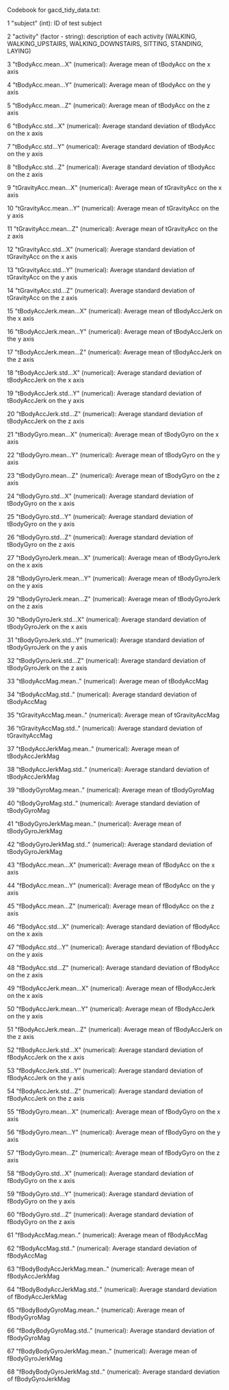 Codebook for gacd_tidy_data.txt:

1 "subject" (int): ID of test subject

2 "activity" (factor - string): description of each activity (WALKING, WALKING_UPSTAIRS, WALKING_DOWNSTAIRS, SITTING, STANDING, LAYING)

3 "tBodyAcc.mean...X" (numerical): Average mean of tBodyAcc on the x axis

4 "tBodyAcc.mean...Y" (numerical): Average mean of tBodyAcc on the y axis

5 "tBodyAcc.mean...Z" (numerical): Average mean of tBodyAcc on the z axis

6 "tBodyAcc.std...X" (numerical): Average standard deviation of tBodyAcc on the x axis

7 "tBodyAcc.std...Y" (numerical): Average standard deviation of tBodyAcc on the y axis

8 "tBodyAcc.std...Z" (numerical): Average standard deviation of tBodyAcc on the z axis

9 "tGravityAcc.mean...X" (numerical): Average mean of tGravityAcc on the x axis

10 "tGravityAcc.mean...Y" (numerical): Average mean of tGravityAcc on the y axis

11 "tGravityAcc.mean...Z" (numerical): Average mean of tGravityAcc on the z axis

12 "tGravityAcc.std...X" (numerical): Average standard deviation of tGravityAcc on the x axis

13 "tGravityAcc.std...Y" (numerical): Average standard deviation of tGravityAcc on the y axis

14 "tGravityAcc.std...Z" (numerical): Average standard deviation of tGravityAcc on the z axis

15 "tBodyAccJerk.mean...X" (numerical): Average mean of tBodyAccJerk on the x axis

16 "tBodyAccJerk.mean...Y" (numerical): Average mean of tBodyAccJerk on the y axis

17 "tBodyAccJerk.mean...Z" (numerical): Average mean of tBodyAccJerk on the z axis

18 "tBodyAccJerk.std...X" (numerical): Average standard deviation of tBodyAccJerk on the x axis

19 "tBodyAccJerk.std...Y" (numerical): Average standard deviation of tBodyAccJerk on the y axis

20 "tBodyAccJerk.std...Z" (numerical): Average standard deviation of tBodyAccJerk on the z axis

21 "tBodyGyro.mean...X" (numerical): Average mean of tBodyGyro on the x axis

22 "tBodyGyro.mean...Y" (numerical): Average mean of tBodyGyro on the y axis

23 "tBodyGyro.mean...Z" (numerical): Average mean of tBodyGyro on the z axis

24 "tBodyGyro.std...X" (numerical): Average standard deviation of tBodyGyro on the x axis

25 "tBodyGyro.std...Y" (numerical): Average standard deviation of tBodyGyro on the y axis

26 "tBodyGyro.std...Z" (numerical): Average standard deviation of tBodyGyro on the z axis

27 "tBodyGyroJerk.mean...X" (numerical): Average mean of tBodyGyroJerk on the x axis

28 "tBodyGyroJerk.mean...Y" (numerical): Average mean of tBodyGyroJerk on the y axis

29 "tBodyGyroJerk.mean...Z" (numerical): Average mean of tBodyGyroJerk on the z axis

30 "tBodyGyroJerk.std...X" (numerical): Average standard deviation of tBodyGyroJerk on the x axis

31 "tBodyGyroJerk.std...Y" (numerical): Average standard deviation of tBodyGyroJerk on the y axis

32 "tBodyGyroJerk.std...Z" (numerical): Average standard deviation of tBodyGyroJerk on the z axis

33 "tBodyAccMag.mean.." (numerical): Average mean of tBodyAccMag

34 "tBodyAccMag.std.." (numerical): Average standard deviation of tBodyAccMag

35 "tGravityAccMag.mean.." (numerical): Average mean of tGravityAccMag

36 "tGravityAccMag.std.." (numerical): Average standard deviation of tGravityAccMag

37 "tBodyAccJerkMag.mean.." (numerical): Average mean of tBodyAccJerkMag

38 "tBodyAccJerkMag.std.." (numerical): Average standard deviation of tBodyAccJerkMag

39 "tBodyGyroMag.mean.." (numerical): Average mean of tBodyGyroMag

40 "tBodyGyroMag.std.." (numerical): Average standard deviation of tBodyGyroMag

41 "tBodyGyroJerkMag.mean.." (numerical): Average mean of tBodyGyroJerkMag

42 "tBodyGyroJerkMag.std.." (numerical): Average standard deviation of tBodyGyroJerkMag

43 "fBodyAcc.mean...X" (numerical): Average mean of fBodyAcc on the x axis

44 "fBodyAcc.mean...Y" (numerical): Average mean of fBodyAcc on the y axis

45 "fBodyAcc.mean...Z" (numerical): Average mean of fBodyAcc on the z axis

46 "fBodyAcc.std...X" (numerical): Average standard deviation of fBodyAcc on the x axis

47 "fBodyAcc.std...Y" (numerical): Average standard deviation of fBodyAcc on the y axis

48 "fBodyAcc.std...Z" (numerical): Average standard deviation of fBodyAcc on the z axis

49 "fBodyAccJerk.mean...X" (numerical): Average mean of fBodyAccJerk on the x axis

50 "fBodyAccJerk.mean...Y" (numerical): Average mean of fBodyAccJerk on the y axis

51 "fBodyAccJerk.mean...Z" (numerical): Average mean of fBodyAccJerk on the z axis

52 "fBodyAccJerk.std...X" (numerical): Average standard deviation of fBodyAccJerk on the x axis

53 "fBodyAccJerk.std...Y" (numerical): Average standard deviation of fBodyAccJerk on the y axis

54 "fBodyAccJerk.std...Z" (numerical): Average standard deviation of fBodyAccJerk on the z axis

55 "fBodyGyro.mean...X" (numerical): Average mean of fBodyGyro on the x axis

56 "fBodyGyro.mean...Y" (numerical): Average mean of fBodyGyro on the y axis

57 "fBodyGyro.mean...Z" (numerical): Average mean of fBodyGyro on the z axis

58 "fBodyGyro.std...X" (numerical): Average standard deviation of fBodyGyro on the x axis

59 "fBodyGyro.std...Y" (numerical): Average standard deviation of fBodyGyro on the y axis

60 "fBodyGyro.std...Z" (numerical): Average standard deviation of fBodyGyro on the z axis

61 "fBodyAccMag.mean.." (numerical): Average mean of fBodyAccMag

62 "fBodyAccMag.std.." (numerical): Average standard deviation of fBodyAccMag

63 "fBodyBodyAccJerkMag.mean.." (numerical): Average mean of fBodyAccJerkMag

64 "fBodyBodyAccJerkMag.std.." (numerical): Average standard deviation of fBodyAccJerkMag

65 "fBodyBodyGyroMag.mean.." (numerical): Average mean of fBodyGyroMag

66 "fBodyBodyGyroMag.std.." (numerical): Average standard deviation of fBodyGyroMag

67 "fBodyBodyGyroJerkMag.mean.." (numerical): Average mean of fBodyGyroJerkMag

68 "fBodyBodyGyroJerkMag.std.." (numerical): Average standard deviation of fBodyGyroJerkMag
